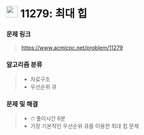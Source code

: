 # <img src="https://d2gd6pc034wcta.cloudfront.net/tier/9.svg" width="30">  11279: 최대 힙

### 문제 링크

> https://www.acmicpc.net/problem/11279



### 알고리즘 분류

>- 자료구조
>- 우선순위 큐



### 문제 및 해결

>- ⏱ 풀이시간 6분
>- 가장 기본적인 우선순위 큐를 이용한 최대 힙 문제
